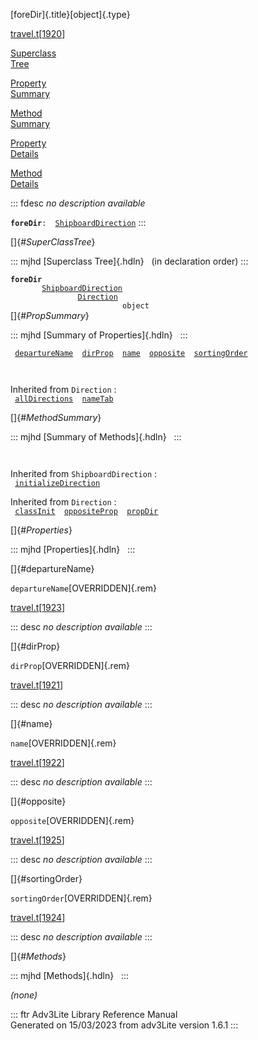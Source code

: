 [foreDir]{.title}[object]{.type}

[travel.t](../file/travel.t.html)\[[1920](../source/travel.t.html#1920)\]

[Superclass\
Tree](#_SuperClassTree_)

[Property\
Summary](#_PropSummary_)

[Method\
Summary](#_MethodSummary_)

[Property\
Details](#_Properties_)

[Method\
Details](#_Methods_)

::: fdesc
*no description available*

**`foreDir`**` :   `[`ShipboardDirection`](../object/ShipboardDirection.html)
:::

[]{#_SuperClassTree_}

::: mjhd
[Superclass Tree]{.hdln}   (in declaration order)
:::

**`foreDir`**\
`         `[`ShipboardDirection`](../object/ShipboardDirection.html)\
`                 `[`Direction`](../object/Direction.html)\
`                         object`\
[]{#_PropSummary_}

::: mjhd
[Summary of Properties]{.hdln}  
:::

` `[`departureName`](#departureName)`  `[`dirProp`](#dirProp)`  `[`name`](#name)`  `[`opposite`](#opposite)`  `[`sortingOrder`](#sortingOrder)`  `

` `

Inherited from `Direction` :\
` `[`allDirections`](../object/Direction.html#allDirections)`  `[`nameTab`](../object/Direction.html#nameTab)`  `

[]{#_MethodSummary_}

::: mjhd
[Summary of Methods]{.hdln}  
:::

` `

Inherited from `ShipboardDirection` :\
` `[`initializeDirection`](../object/ShipboardDirection.html#initializeDirection)`  `

Inherited from `Direction` :\
` `[`classInit`](../object/Direction.html#classInit)`  `[`oppositeProp`](../object/Direction.html#oppositeProp)`  `[`propDir`](../object/Direction.html#propDir)`  `

[]{#_Properties_}

::: mjhd
[Properties]{.hdln}  
:::

[]{#departureName}

`departureName`[OVERRIDDEN]{.rem}

[travel.t](../file/travel.t.html)\[[1923](../source/travel.t.html#1923)\]

::: desc
*no description available*
:::

[]{#dirProp}

`dirProp`[OVERRIDDEN]{.rem}

[travel.t](../file/travel.t.html)\[[1921](../source/travel.t.html#1921)\]

::: desc
*no description available*
:::

[]{#name}

`name`[OVERRIDDEN]{.rem}

[travel.t](../file/travel.t.html)\[[1922](../source/travel.t.html#1922)\]

::: desc
*no description available*
:::

[]{#opposite}

`opposite`[OVERRIDDEN]{.rem}

[travel.t](../file/travel.t.html)\[[1925](../source/travel.t.html#1925)\]

::: desc
*no description available*
:::

[]{#sortingOrder}

`sortingOrder`[OVERRIDDEN]{.rem}

[travel.t](../file/travel.t.html)\[[1924](../source/travel.t.html#1924)\]

::: desc
*no description available*
:::

[]{#_Methods_}

::: mjhd
[Methods]{.hdln}  
:::

*(none)*

::: ftr
Adv3Lite Library Reference Manual\
Generated on 15/03/2023 from adv3Lite version 1.6.1
:::
